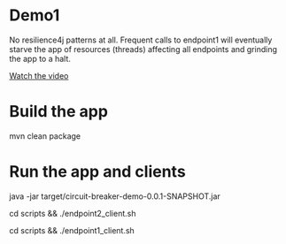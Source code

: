# Demo1

No resilience4j patterns at all. Frequent calls to endpoint1 will eventually starve the app of resources (threads) affecting all endpoints and grinding the app to a halt.

[Watch the video](https://youtu.be/bP8rpTYJ10w)

# Build the app

mvn clean package

# Run the app and clients

java -jar target/circuit-breaker-demo-0.0.1-SNAPSHOT.jar

cd scripts && ./endpoint2_client.sh

cd scripts && ./endpoint1_client.sh

